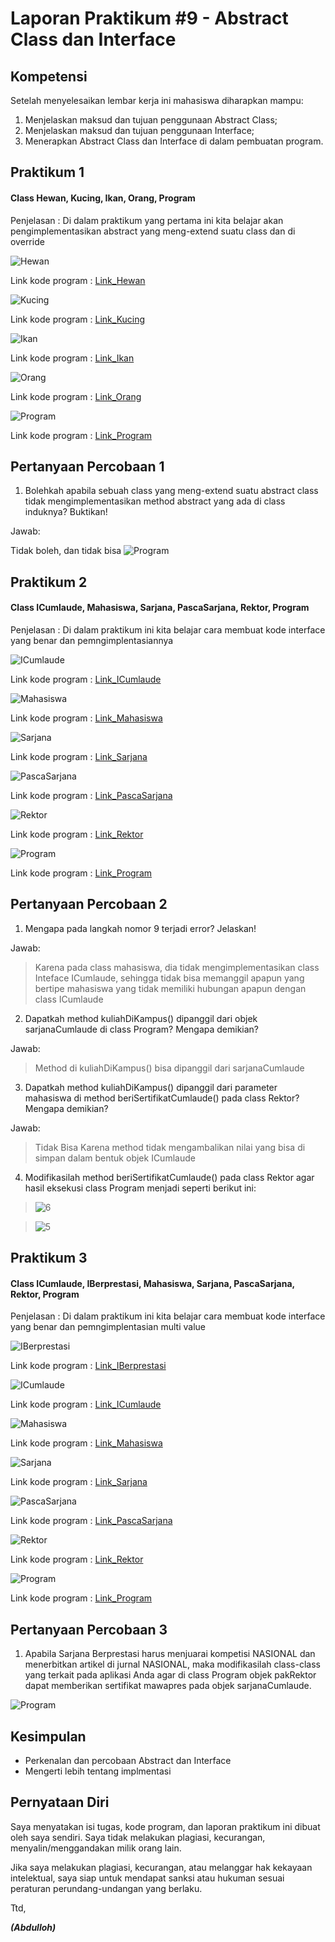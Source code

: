 # Laporan Praktikum #9 - Abstract Class dan Interface

## Kompetensi

Setelah menyelesaikan lembar kerja ini mahasiswa diharapkan mampu:
1. Menjelaskan maksud dan tujuan penggunaan Abstract Class;
2. Menjelaskan maksud dan tujuan penggunaan Interface;
3. Menerapkan Abstract Class dan Interface di dalam pembuatan program.

## Praktikum 1

#### Class Hewan, Kucing, Ikan, Orang, Program

Penjelasan : Di dalam praktikum yang pertama ini kita belajar akan pengimplementasikan abstract yang meng-extend suatu class dan di override

![Hewan](img/Hewan1841720209Abdulloh.PNG)

Link kode program : [Link_Hewan](../../src/9_Abstract_Class_dan_Interface/Hewan1841720209Abdulloh.java)

![Kucing](img/Kucing1841720209Abdulloh.PNG)

Link kode program : [Link_Kucing](../../src/9_Abstract_Class_dan_Interface/Kucing1841720209Abdulloh.java)

![Ikan](img/Ikan1841720209Abdulloh.PNG)

Link kode program : [Link_Ikan](../../src/9_Abstract_Class_dan_Interface/Ikan1841720209Abdulloh.java)

![Orang](img/Orang1841720209Abdulloh.PNG)

Link kode program : [Link_Orang](../../src/9_Abstract_Class_dan_Interface/Orang1841720209Abdulloh.java)

![Program](img/Program1841720209Abdulloh.PNG)

Link kode program : [Link_Program](../../src/9_Abstract_Class_dan_Interface/Program1841720209Abdulloh.java)


## Pertanyaan Percobaan 1

1. Bolehkah apabila sebuah class yang meng-extend suatu abstract class tidak mengimplementasikan method abstract yang ada di class induknya? Buktikan!

Jawab:

Tidak boleh, dan tidak bisa
![Program](img/Program1841720209Abdulloh.PNG)


## Praktikum 2

#### Class ICumlaude, Mahasiswa, Sarjana, PascaSarjana, Rektor, Program

Penjelasan : Di dalam praktikum ini kita belajar cara membuat kode interface yang benar dan pemngimplentasiannya

![ICumlaude](img/ICumlaude1841720209Abdulloh.PNG)

Link kode program : [Link_ICumlaude](../../src/9_Abstract_Class_dan_Interface/ICumlaude1841720209Abdulloh.java)

![Mahasiswa](img/Mahasiswa1841720209Abdulloh.PNG)

Link kode program : [Link_Mahasiswa](../../src/9_Abstract_Class_dan_Interface/Mahasiswa1841720209Abdulloh.java)

![Sarjana](img/Sarjana1841720209Abdulloh.PNG)

Link kode program : [Link_Sarjana](../../src/9_Abstract_Class_dan_Interface/Sarjana1841720209Abdulloh.java)

![PascaSarjana](img/PascaSarjana1841720209Abdulloh.PNG)

Link kode program : [Link_PascaSarjana](../../src/9_Abstract_Class_dan_Interface/PascaSarjana1841720209Abdulloh.java)

![Rektor](img/Rektor1841720209Abdulloh.PNG)

Link kode program : [Link_Rektor](../../src/9_Abstract_Class_dan_Interface/Rektor1841720209Abdulloh.java)

![Program](img/Program2.1841720209Abdulloh.PNG)

Link kode program : [Link_Program](../../src/9_Abstract_Class_dan_Interface/Program21841720209Abdulloh.java)


## Pertanyaan Percobaan 2

1. Mengapa pada langkah nomor 9 terjadi error? Jelaskan!

Jawab:

> Karena pada class mahasiswa, dia tidak mengimplementasikan class Inteface ICumlaude, sehingga tidak bisa memanggil apapun yang bertipe mahasiswa yang tidak memiliki hubungan apapun dengan class ICumlaude 

2. Dapatkah method kuliahDiKampus() dipanggil dari objek sarjanaCumlaude di class Program? Mengapa demikian?

Jawab:

> Method di kuliahDiKampus() bisa dipanggil dari sarjanaCumlaude

3. Dapatkah method kuliahDiKampus() dipanggil dari parameter mahasiswa di method beriSertifikatCumlaude() pada class Rektor? Mengapa demikian?

Jawab:

> Tidak Bisa Karena method tidak mengambalikan nilai yang bisa di simpan dalam bentuk objek ICumlaude

4. Modifikasilah method beriSertifikatCumlaude() pada class Rektor agar hasil eksekusi class Program menjadi seperti berikut ini:

>![6](img/Pertanyaan2d.PNG)

>![5](img/Pertanyaan2d2.PNG)


## Praktikum 3

#### Class ICumlaude, IBerprestasi, Mahasiswa, Sarjana, PascaSarjana, Rektor, Program

Penjelasan : Di dalam praktikum ini kita belajar cara membuat kode interface yang benar dan pemngimplentasian multi value

![IBerprestasi](img/IBerprestasi1841720209Abdulloh.PNG)

Link kode program : [Link_IBerprestasi](../../src/9_Abstract_Class_dan_Interface/IBerprestasi1841720209Abdulloh.java)

![ICumlaude](img/ICumlaude21841720209Abdulloh.PNG)

Link kode program : [Link_ICumlaude](../../src/9_Abstract_Class_dan_Interface/ICumlaude1841720209Abdulloh2.java)

![Mahasiswa](img/Mahasiswa21841720209Abdulloh.PNG)

Link kode program : [Link_Mahasiswa](../../src/9_Abstract_Class_dan_Interface/Mahasiswa1841720209Abdulloh2.java)

![Sarjana](img/Sarjana21841720209Abdulloh.PNG)

Link kode program : [Link_Sarjana](../../src/9_Abstract_Class_dan_Interface/Sarjana1841720209Abdulloh2.java)

![PascaSarjana](img/PascaSarjana21841720209Abdulloh.PNG)

Link kode program : [Link_PascaSarjana](../../src/9_Abstract_Class_dan_Interface/PascaSarjana21841720209Abdulloh.java)

![Rektor](img/Rektor21841720209Abdulloh.PNG)

Link kode program : [Link_Rektor](../../src/9_Abstract_Class_dan_Interface/Rektor1841720209Abdulloh2.java)

![Program](img/Program31841720209Abdulloh.PNG)

Link kode program : [Link_Program](../../src/9_Abstract_Class_dan_Interface/Program31841720209Abdulloh.java)


## Pertanyaan Percobaan 3

1. Apabila Sarjana Berprestasi harus menjuarai kompetisi NASIONAL dan menerbitkan artikel di jurnal NASIONAL, maka modifikasilah class-class yang terkait pada aplikasi Anda agar di class Program objek pakRektor dapat memberikan sertifikat mawapres pada objek sarjanaCumlaude.

![Program](img/Program31841720209Abdulloh.PNG)



## Kesimpulan

* Perkenalan dan percobaan Abstract dan Interface
* Mengerti lebih tentang implmentasi

## Pernyataan Diri

Saya menyatakan isi tugas, kode program, dan laporan praktikum ini dibuat oleh saya sendiri. Saya tidak melakukan plagiasi, kecurangan, menyalin/menggandakan milik orang lain.

Jika saya melakukan plagiasi, kecurangan, atau melanggar hak kekayaan intelektual, saya siap untuk mendapat sanksi atau hukuman sesuai peraturan perundang-undangan yang berlaku.

Ttd,

***(Abdulloh)***